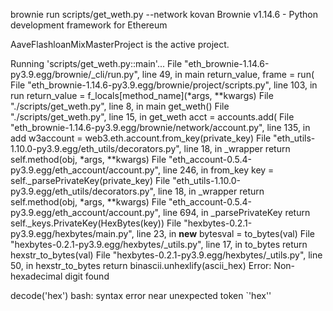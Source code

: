 brownie run scripts/get_weth.py --network kovan
Brownie v1.14.6 - Python development framework for Ethereum

AaveFlashloanMixMasterProject is the active project.

Running 'scripts/get_weth.py::main'...
  File "eth_brownie-1.14.6-py3.9.egg/brownie/_cli/run.py", line 49, in main
    return_value, frame = run(
  File "eth_brownie-1.14.6-py3.9.egg/brownie/project/scripts.py", line 103, in run
    return_value = f_locals[method_name](*args, **kwargs)
  File "./scripts/get_weth.py", line 8, in main
    get_weth()
  File "./scripts/get_weth.py", line 15, in get_weth
    acct = accounts.add(
  File "eth_brownie-1.14.6-py3.9.egg/brownie/network/account.py", line 135, in add
    w3account = web3.eth.account.from_key(private_key)
  File "eth_utils-1.10.0-py3.9.egg/eth_utils/decorators.py", line 18, in _wrapper
    return self.method(obj, *args, **kwargs)
  File "eth_account-0.5.4-py3.9.egg/eth_account/account.py", line 246, in from_key
    key = self._parsePrivateKey(private_key)
  File "eth_utils-1.10.0-py3.9.egg/eth_utils/decorators.py", line 18, in _wrapper
    return self.method(obj, *args, **kwargs)
  File "eth_account-0.5.4-py3.9.egg/eth_account/account.py", line 694, in _parsePrivateKey
    return self._keys.PrivateKey(HexBytes(key))
  File "hexbytes-0.2.1-py3.9.egg/hexbytes/main.py", line 23, in __new__
    bytesval = to_bytes(val)
  File "hexbytes-0.2.1-py3.9.egg/hexbytes/_utils.py", line 17, in to_bytes
    return hexstr_to_bytes(val)
  File "hexbytes-0.2.1-py3.9.egg/hexbytes/_utils.py", line 50, in hexstr_to_bytes
    return binascii.unhexlify(ascii_hex)
Error: Non-hexadecimal digit found

decode('hex')
bash: syntax error near unexpected token `'hex''
